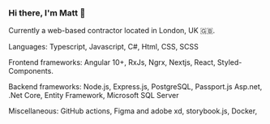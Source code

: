 ### Hi there, I'm Matt 👋

Currently a web-based contractor located in London, UK 🇬🇧.

Languages: 
Typescript, Javascript, C#, Html, CSS, SCSS

Frontend frameworks: 
Angular 10+, RxJs, Ngrx, Nextjs, React, Styled-Components.

Backend frameworks: 
Node.js, Express.js, PostgreSQL, Passport.js
Asp.net, .Net Core, Entity Framework, Microsoft SQL Server

Miscellaneous:
GitHub actions, Figma and adobe xd, storybook.js, Docker,

